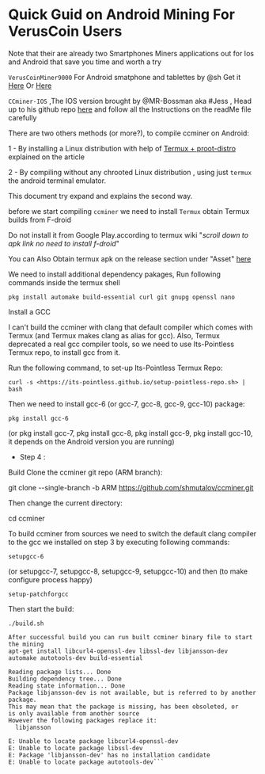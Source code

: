 # Quick Guid on Android Mining For VerusCoin Users

Note that their are already two Smartphones Miners applications out for Ios and Android that save you time and worth a try 

 
`VerusCoinMiner9000` For Android smatphone and tablettes by @sh
Get it [Here](https://docs.verus.io/economy/start-mining.html#mobile
) Or [Here](https://github.com/shmutalov/VerusMiner9000/releases
)



`CCminer-IOS` ,The IOS version brought by @MR-Bossman aka #Jess , Head up to  his github repo [here](https://github.com/Mr-Bossman/CCminer-IOS/releases) and follow  all the Instructions on the readMe file carefully  


There are two others methods (or more?), to compile ccminer on Android:

1 - By installing a Linux distribution with help of [Termux + proot-distro](https://medium.com/veruscoin/mining-veruscoin-on-smartphone-208dbb06905f) explained on the article 

2 - By compiling without any chrooted Linux distribution , using just `termux` the android terminal emulator.



This document try expand and explains the second way.

before we start compiling `ccminer` we need to install `Termux` obtain Termux builds from F-droid [](https://f-droid.org/packages/com.termux/)

Do not install it from Google Play.according to termux wiki
"_scroll down to apk link no need to install f-droid_"

You can Also Obtain  termux apk on the release section under "Asset" [here](https://github.com/termux/termux-app)

We need to install additional dependency pakages,
Run following commands inside the termux shell

```pkg install automake build-essential curl git gnupg openssl nano```

Install a GCC

I can't build the ccminer with clang that default compiler which comes with Termux (and Termux makes clang as alias for gcc). Also,
Termux deprecated a real gcc compiler tools,
so we need to use Its-Pointless Termux repo, to install gcc from it.

Run the following command, to set-up Its-Pointless Termux Repo:

```curl -s <https://its-pointless.github.io/setup-pointless-repo.sh> | bash```

Then we need to install gcc-6 (or gcc-7, gcc-8, gcc-9, gcc-10) package:

```pkg install gcc-6```

(or pkg install gcc-7, pkg install gcc-8, pkg install gcc-9, pkg install gcc-10, it depends on the Android version you are running)

- Step 4 :

Build Clone the ccminer git repo (ARM branch):

git clone --single-branch -b ARM <https://github.com/shmutalov/ccminer.git>

Then change the current directory:

cd ccminer

To build ccminer from sources we need to switch the default clang compiler to the gcc we installed on step 3 by
executing following commands:

```setupgcc-6```

(or setupgcc-7, setupgcc-8, setupgcc-9, setupgcc-10)
and then (to make configure process happy)

```setup-patchforgcc```

Then start the build:

```./build.sh```

```
After successful build you can run built ccminer binary file to start the mining
apt-get install libcurl4-openssl-dev libssl-dev libjansson-dev automake autotools-dev build-essential

Reading package lists... Done
Building dependency tree... Done
Reading state information... Done
Package libjansson-dev is not available, but is referred to by another package.
This may mean that the package is missing, has been obsoleted, or
is only available from another source
However the following packages replace it:
  libjansson

E: Unable to locate package libcurl4-openssl-dev
E: Unable to locate package libssl-dev
E: Package 'libjansson-dev' has no installation candidate
E: Unable to locate package autotools-dev```

